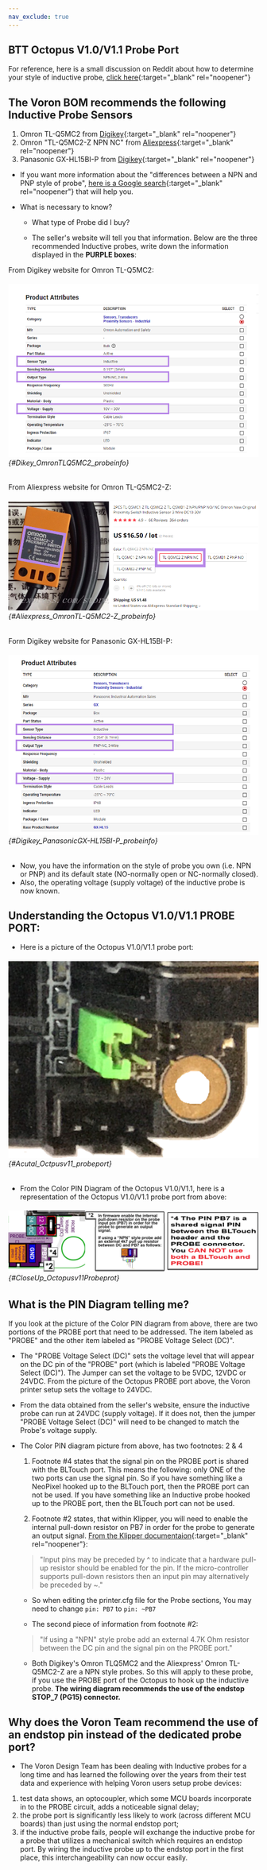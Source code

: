 ```yaml
---
nav_exclude: true
---
```


## BTT Octopus V1.0/V1.1 Probe Port

For reference, here is a small discussion on Reddit about how to determine your style of inductive probe, [click here](https://www.reddit.com/r/AskElectronics/comments/5zdlmm/help_me_identify_which_inductive_sensor_i_need/){:target="_blank" rel="noopener"}

## The Voron BOM recommends the following Inductive Probe Sensors

1.  Omron TL-Q5MC2 from [Digikey](https://www.digikey.com/en/products/detail/omron-automation-and-safety/tl-q5mc2/2669828){:target="_blank" rel="noopener"}
2.  Omron "TL-Q5MC2-Z NPN NC" from [Aliexpress](https://www.aliexpress.com/item/32442790824.html){:target="_blank" rel="noopener"}
3.  Panasonic GX-HL15BI-P from [Digikey](https://www.digikey.ca/en/products/detail/panasonic-industrial-automation-sales/GX-HL15BI-P/3896953){:target="_blank" rel="noopener"}

* If you want more information about the "differences between a NPN and PNP style of probe", [here is a Google search](https://www.google.com/search?q=NPN+PNP+inductive+sensor&rlz=1C1SQJL_enUS837US837&sxsrf=APq-WBsU3fGY-63GDmolIVZSPNcraR7A_g:1649436226813&source=lnms&tbm=isch&sa=X&ved=2ahUKEwjVx4Pj9IT3AhXlomoFHU94AnYQ_AUoAXoECAEQAw&biw=1305&bih=749&dpr=1.1){:target="_blank" rel="noopener"} that will help you.

* What is necessary to know?

    * What type of Probe did I buy?

    * The seller's website will tell you that information.
    Below are the three recommended Inductive probes, write down the information displayed in the **<span class="color-blind-purple">PURPLE boxes</span>**:

From Digikey website for Omron TL-Q5MC2:
###### ![](./images/Dikey_OmronTLQ5MC2_probeinfo.png) {#Dikey_OmronTLQ5MC2_probeinfo}

From Aliexpress website for Omron TL-Q5MC2-Z:
###### ![](./images/Aliexpress_OmronTL-Q5MC2-Z_probeinfo.png) {#Aliexpress_OmronTL-Q5MC2-Z_probeinfo}

Form Digikey website for Panasonic GX-HL15BI-P:
###### ![](./images/Digikey_PanasonicGX-HL15BI-P_probeinfo.png) {#Digikey_PanasonicGX-HL15BI-P_probeinfo}

* Now, you have the information on the style of probe you own (i.e. NPN or PNP) and its default state (NO-normally open or NC-normally closed).
* Also, the operating voltage (supply voltage) of the inductive probe is now known.

## Understanding the Octopus V1.0/V1.1 PROBE PORT:

* Here is a picture of the Octopus V1.0/V1.1 probe port:
###### ![](./images/Acutal_Octpusv11_probeport.png) {#Acutal_Octpusv11_probeport}

* From the Color PIN Diagram of the Octopus V1.0/V1.1, here is a representation of the Octopus V1.0/V1.1 probe port from above:
###### ![](./images/CloseUp_Octopusv11Probeprot.png) {#CloseUp_Octopusv11Probeprot}

## What is the PIN Diagram telling me?

If you look at the picture of the Color PIN diagram from above, there are two portions of the PROBE port that need to be addressed.  The item labeled as "PROBE" and the other item labeled as "PROBE Voltage Select (DC)".

* The "PROBE Voltage Select (DC)" sets the voltage level that will appear on the DC pin of the "PROBE" port (which is labeled "PROBE Voltage Select (DC)").  The Jumper can set the voltage to be 5VDC, 12VDC or 24VDC.  From the picture of the Octopus PROBE port above, the Voron printer setup sets the voltage to 24VDC.

* From the data obtained from the seller's website, ensure the inductive probe can run at 24VDC (supply voltage).  If it does not, then the jumper "PROBE Voltage Select (DC)" will need to be changed to match the Probe's voltage supply.

* The Color PIN diagram picture from above, has two footnotes: 2 & 4

    1. Footnote #4 states that the signal pin on the PROBE port is shared with the BLTouch port.  This means the following: only ONE of the two ports can use the signal pin.  So if you have something like a NeoPixel hooked up to the BLTouch port, then the PROBE port can not be used. If you have something like an Inductive probe hooked up to the PROBE port, then the BLTouch port can not be used.

    2. Footnote #2 states, that within Klipper, you will need to enable the internal pull-down resistor on PB7 in order for the probe to generate an output signal. [From the Klipper documentaion](https://www.klipper3d.org/Config_Reference.html#micro-controller-configuration){:target="_blank" rel="noopener"}:

    >"Input pins may be preceded by ^ to indicate that a hardware pull-up resistor should be enabled for the pin. If the micro-controller supports pull-down resistors then an input pin may alternatively be preceded by ~."

    * So when editing the printer.cfg file for the Probe sections, You may need to change ``pin: PB7`` to ``pin: ~PB7``

    * The second piece of information from footnote #2:

    > "If using a "NPN" style probe add an external 4.7K Ohm resistor between the DC pin and the signal pin on the PROBE port."

   * Both Digikey's Omron TLQ5MC2 and the Aliexpress' Omron TL-Q5MC2-Z are a NPN style probes.  So this will apply to these probe, if you use the PROBE port of the Octopus to hook up the inductive probe.  **The wiring diagram recommends the use of the endstop STOP_7 (PG15) connector.**

## Why does the Voron Team recommend the use of an endstop pin instead of the dedicated probe port?

*  The Voron Design Team has been dealing with Inductive probes for a long time and has learned the following over the years from their test data and experience with helping Voron users setup probe devices:

1. test data shows, an optocoupler, which some MCU boards incorporate in to the PROBE circuit, adds a noticeable signal delay;
2. the probe port is significantly less likely to work (across different MCU boards) than just using the normal endstop port;
3. if the inductive probe fails, people will exchange the inductive probe for a probe that utilizes a mechanical switch which requires an endstop port. By wiring the inductive probe up to the endstop port in the first place, this interchangeability can now occur easily.